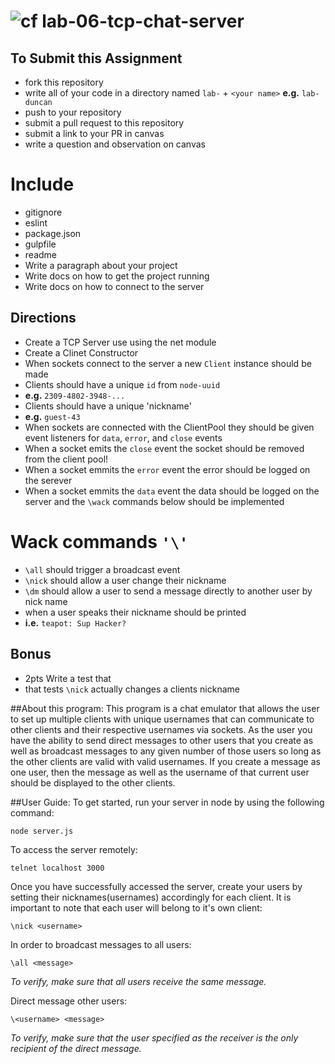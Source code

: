 ![cf](https://i.imgur.com/7v5ASc8.png) lab-06-tcp-chat-server
======

## To Submit this Assignment
  * fork this repository
  * write all of your code in a directory named `lab-` + `<your name>` **e.g.** `lab-duncan`
  * push to your repository
  * submit a pull request to this repository
  * submit a link to your PR in canvas
  * write a question and observation on canvas

# Include
* gitignore
* eslint
* package.json
* gulpfile
* readme
 * Write a paragraph about your project
 * Write docs on how to get the project running
 * Write docs on how to connect to the server

## Directions
* Create a TCP Server use using the net module
* Create a Clinet Constructor
* When sockets connect to the server a new `Client` instance should be made
* Clients should have a unique `id` from `node-uuid`
 * **e.g.** `2309-4802-3948-...`
* Clients should have a unique 'nickname'
 * **e.g.** `guest-43`
* When sockets are connected with the ClientPool they should be given event listeners for `data`, `error`, and `close` events
 * When a socket emits the `close` event the socket should be removed from the client pool!
 * When a socket emmits the `error` event the error should be logged on the serever
 * When a socket emmits the `data` event the data should be logged on the server and the `\wack` commands below should be implemented

# Wack commands `'\'`
* `\all` should trigger a broadcast event
* `\nick` should allow a user change their nickname
* `\dm` should allow a user to send a message directly to another user by nick name
* when a user speaks their nickname should be printed
 * **i.e.** `teapot: Sup Hacker?`

## Bonus
* 2pts Write a test that
 * that tests `\nick` actually changes a clients nickname


##About this program:
This program is a chat emulator that allows the user to set up multiple clients with unique usernames that can communicate to other clients and their respective usernames via sockets. As the user you have the ability to send direct messages to other users that you create as well as broadcast messages to any given number of those users so long as the other clients are valid with valid usernames. If you create a message as one user, then the message as well as the username of that current user should be displayed to the other clients.

##User Guide:
To get started, run your server in node by using the following command:
```
node server.js
```
To access the server remotely:
```
telnet localhost 3000
```
Once you have successfully accessed the server, create your users by setting their nicknames(usernames) accordingly for each client. It is important to note that each user will belong to it's own client:
```
\nick <username>
```
In order to broadcast messages to all users:
```
\all <message>
```
*To verify, make sure that all users receive the same message.*

Direct message other users:
```
\<username> <message>
```
*To verify, make sure that the user specified as the receiver    is the only recipient of the direct message.*
